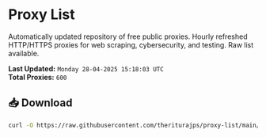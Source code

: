 # Proxy List

Automatically updated repository of free public proxies. Hourly refreshed HTTP/HTTPS proxies for web scraping, cybersecurity, and testing. Raw list available.

**Last Updated:** `Monday 28-04-2025 15:18:03 UTC`  
**Total Proxies:** `600`

## 📥 Download
```bash
curl -O https://raw.githubusercontent.com/theriturajps/proxy-list/main/proxies.txt
